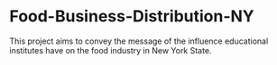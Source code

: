 # Food-Business-Distribution-NY

This project aims to convey the message of the influence educational institutes have on the food industry in New York State. 
